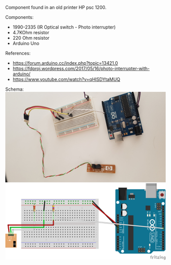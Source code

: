 Component found in an old printer HP psc 1200. 

Components:
- 1990-2335 (IR Optical switch - Photo interrupter)
- 4.7KOhm resistor
- 220 Ohm resistor
- Arduino Uno

References:
- https://forum.arduino.cc/index.php?topic=13421.0
- https://fdproj.wordpress.com/2017/05/16/photo-interrupter-with-arduino/
- https://www.youtube.com/watch?v=qHlSDYtaMUQ


Schema:
![Alt text](./schemas/Photo.jpg?raw=true "Photo")
![Alt text](./schemas/photo_interrupter_bb.png?raw=true "Schema")